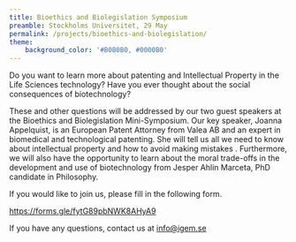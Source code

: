 ```yaml
---
title: Bioethics and Biolegislation Symposium
preamble: Stockholms Universitet, 29 May
permalink: /projects/bioethics-and-biolegislation/
theme:
    background_color: '#B0B0B0, #0000B0'
---
```


Do you want to learn more about patenting and Intellectual Property in the Life Sciences technology? Have you ever thought about the social consequences of biotechnology?

These and other questions will be addressed by our two guest speakers at the Bioethics and Biolegislation Mini-Symposium. Our key speaker, Joanna Appelquist, is an European Patent Attorney from Valea AB and an expert in biomedical and technological patenting. She will tell us all we need to know about intellectual property and how to avoid making mistakes . Furthermore, we will also have the opportunity to learn about the moral trade-offs in the development and use of biotechnology from Jesper Ahlin Marceta, PhD candidate in Philosophy.

If you would like to join us, please fill in the following form.

https://forms.gle/fytG89pbNWK8AHyA9

If you have any questions, contact us at info@igem.se
